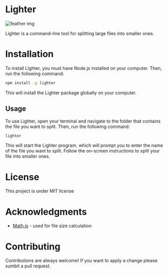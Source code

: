 # Lighter

![feather img](https://i.ibb.co/fDFxKNX/download.png)

Lighter is a command-line tool for splitting large files into smaller ones.

# Installation

To install Lighter, you must have Node.js installed on your computer. Then, run the following command:

```bash
npm install -g lighter
```

This will install the Lighter package globally on your computer.

## Usage

To use Lighter, open your terminal and navigate to the folder that contains the file you want to split. Then, run the following command:

```bash
lighter
```

This will start the Lighter program, which will prompt you to enter the name of the file you want to split. Follow the on-screen instructions to split your file into smaller ones.

# License

This project is under MIT license

# Acknowledgments

- [Math.js](https://mathjs.org/) - used for file size calculation

# Contributing

Contributions are always welcome! If you want to apply a change please sumbit a pull request.
